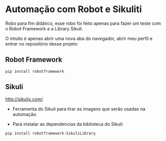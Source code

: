 # Automação com Robot e Sikuliti
  Robo para fim didático, esse robo foi feito apenas para fazer um teste com o Robot Framework e a Library Sikuli.

  O intuito é apenas abrir uma nova aba do navegador, abrir meu perfil e entrar no repositório desse projeto

## Robot Framework
 ```pip install robotframework```

## Sikuli 
  http://sikulix.com/
- Ferramenta do Sikuli para tirar as imagens que serão usadas na automação.

- Para instalar as dependencias da biblioteca do Sikuli:

```pip install robotframework-SikuliLibrary ```


